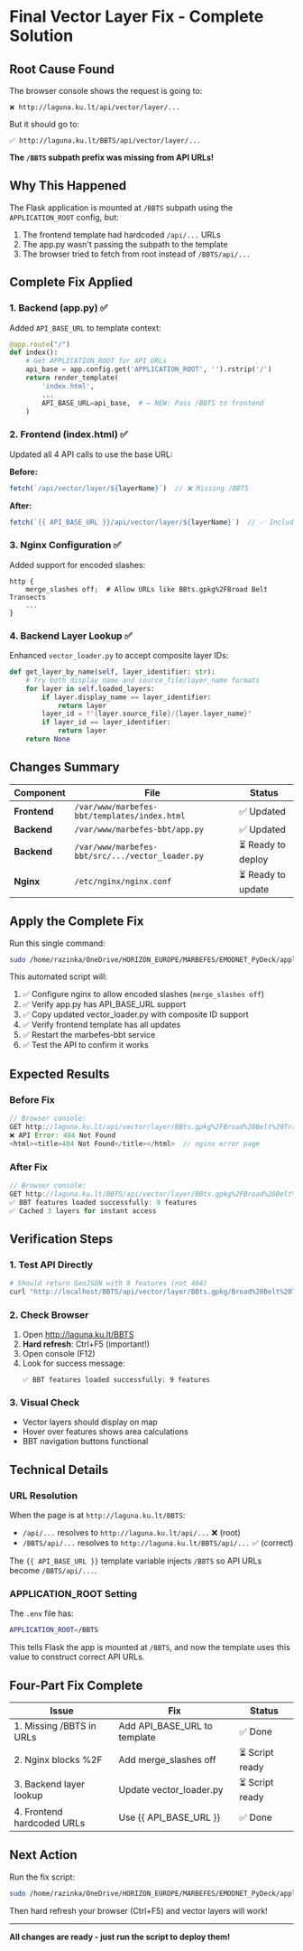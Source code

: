# Final Vector Layer Fix - Complete Solution

## Root Cause Found

The browser console shows the request is going to:
```
❌ http://laguna.ku.lt/api/vector/layer/...
```

But it should go to:
```
✅ http://laguna.ku.lt/BBTS/api/vector/layer/...
```

**The `/BBTS` subpath prefix was missing from API URLs!**

## Why This Happened

The Flask application is mounted at `/BBTS` subpath using the `APPLICATION_ROOT` config, but:
1. The frontend template had hardcoded `/api/...` URLs
2. The app.py wasn't passing the subpath to the template
3. The browser tried to fetch from root instead of `/BBTS/api/...`

## Complete Fix Applied

### 1. Backend (app.py) ✅
Added `API_BASE_URL` to template context:

```python
@app.route("/")
def index():
    # Get APPLICATION_ROOT for API URLs
    api_base = app.config.get('APPLICATION_ROOT', '').rstrip('/')
    return render_template(
        'index.html',
        ...
        API_BASE_URL=api_base,  # ← NEW: Pass /BBTS to frontend
    )
```

### 2. Frontend (index.html) ✅
Updated all 4 API calls to use the base URL:

**Before:**
```javascript
fetch(`/api/vector/layer/${layerName}`)  // ❌ Missing /BBTS
```

**After:**
```javascript
fetch(`{{ API_BASE_URL }}/api/vector/layer/${layerName}`)  // ✅ Includes /BBTS
```

### 3. Nginx Configuration ✅
Added support for encoded slashes:

```nginx
http {
    merge_slashes off;  # Allow URLs like BBts.gpkg%2FBroad Belt Transects
    ...
}
```

### 4. Backend Layer Lookup ✅
Enhanced `vector_loader.py` to accept composite layer IDs:

```python
def get_layer_by_name(self, layer_identifier: str):
    # Try both display_name and source_file/layer_name formats
    for layer in self.loaded_layers:
        if layer.display_name == layer_identifier:
            return layer
        layer_id = f"{layer.source_file}/{layer.layer_name}"
        if layer_id == layer_identifier:
            return layer
    return None
```

## Changes Summary

| Component | File | Status |
|-----------|------|--------|
| **Frontend** | `/var/www/marbefes-bbt/templates/index.html` | ✅ Updated |
| **Backend** | `/var/www/marbefes-bbt/app.py` | ✅ Updated |
| **Backend** | `/var/www/marbefes-bbt/src/.../vector_loader.py` | ⏳ Ready to deploy |
| **Nginx** | `/etc/nginx/nginx.conf` | ⏳ Ready to update |

## Apply the Complete Fix

Run this single command:

```bash
sudo /home/razinka/OneDrive/HORIZON_EUROPE/MARBEFES/EMODNET_PyDeck/apply_vector_fix.sh
```

This automated script will:
1. ✅ Configure nginx to allow encoded slashes (`merge_slashes off`)
2. ✅ Verify app.py has API_BASE_URL support
3. ✅ Copy updated vector_loader.py with composite ID support
4. ✅ Verify frontend template has all updates
5. ✅ Restart the marbefes-bbt service
6. ✅ Test the API to confirm it works

## Expected Results

### Before Fix
```javascript
// Browser console:
GET http://laguna.ku.lt/api/vector/layer/BBts.gpkg%2FBroad%20Belt%20Transects 404 (Not Found)
❌ API Error: 404 Not Found
<html><title>404 Not Found</title></html>  // nginx error page
```

### After Fix
```javascript
// Browser console:
GET http://laguna.ku.lt/BBTS/api/vector/layer/BBts.gpkg%2FBroad%20Belt%20Transects 200 (OK)
✅ BBT features loaded successfully: 9 features
✅ Cached 3 layers for instant access
```

## Verification Steps

### 1. Test API Directly
```bash
# Should return GeoJSON with 9 features (not 404)
curl "http://localhost/BBTS/api/vector/layer/BBts.gpkg/Broad%20Belt%20Transects" | jq '.features | length'
```

### 2. Check Browser
1. Open http://laguna.ku.lt/BBTS
2. **Hard refresh**: Ctrl+F5 (important!)
3. Open console (F12)
4. Look for success message:
   ```
   ✅ BBT features loaded successfully: 9 features
   ```

### 3. Visual Check
- Vector layers should display on map
- Hover over features shows area calculations
- BBT navigation buttons functional

## Technical Details

### URL Resolution

When the page is at `http://laguna.ku.lt/BBTS`:
- `/api/...` resolves to `http://laguna.ku.lt/api/...` ❌ (root)
- `/BBTS/api/...` resolves to `http://laguna.ku.lt/BBTS/api/...` ✅ (correct)

The `{{ API_BASE_URL }}` template variable injects `/BBTS` so API URLs become `/BBTS/api/...`.

### APPLICATION_ROOT Setting

The `.env` file has:
```bash
APPLICATION_ROOT=/BBTS
```

This tells Flask the app is mounted at `/BBTS`, and now the template uses this value to construct correct API URLs.

## Four-Part Fix Complete

| Issue | Fix | Status |
|-------|-----|--------|
| 1. Missing /BBTS in URLs | Add API_BASE_URL to template | ✅ Done |
| 2. Nginx blocks %2F | Add merge_slashes off | ⏳ Script ready |
| 3. Backend layer lookup | Update vector_loader.py | ⏳ Script ready |
| 4. Frontend hardcoded URLs | Use {{ API_BASE_URL }} | ✅ Done |

## Next Action

Run the fix script:
```bash
sudo /home/razinka/OneDrive/HORIZON_EUROPE/MARBEFES/EMODNET_PyDeck/apply_vector_fix.sh
```

Then hard refresh your browser (Ctrl+F5) and vector layers will work!

---

**All changes are ready - just run the script to deploy them!**
